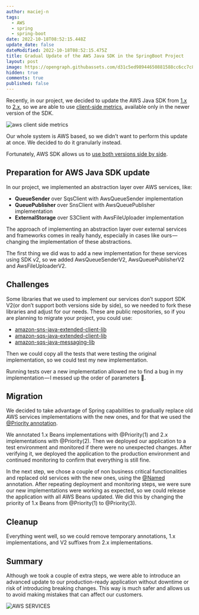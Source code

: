 ```yaml
---
author: maciej-n
tags:
  - AWS
  - spring
  - spring-boot
date: 2022-10-18T08:52:15.448Z
update_date: false
dateModified: 2022-10-18T08:52:15.475Z
title: Gradual Update of the AWS Java SDK in the SpringBoot Project
layout: post
image: https://opengraph.githubassets.com/d31c5ed98944650881588cc6cc7c8812a257f81c9b1f092bd49de6482f6693e8/aws/aws-sdk-java
hidden: true
comments: true
published: false
---
```

Recently, in our project, we decided to update the AWS Java SDK from [1.x](https://docs.aws.amazon.com/sdk-for-java/v1/developer-guide/welcome.html) to [2.x](https://docs.aws.amazon.com/sdk-for-java/latest/developer-guide/home.html), so we are able to use [client-side metrics](https://docs.aws.amazon.com/sdk-for-java/latest/developer-guide/metrics.html), available only in the newer version of the SDK.

<div class="image"><img src="/images/client-side-metrics-for-the-java-v2-aws-sdk-now-in-general-availability.png" alt="aws client side metrics" title="aws client side metrics"  /> </div>

Our whole system is AWS based, so we didn’t want to perform this update at once. We decided to do it granularly instead.

Fortunately, AWS SDK allows us to [use both versions side by side](https://docs.aws.amazon.com/sdk-for-java/latest/developer-guide/migration-side-by-side.html).

## Preparation for AWS Java SDK update

In our project, we implemented an abstraction layer over AWS services, like:

* **QueueSender** over SqsClient with AwsQueueSender implementation
* **QueuePublisher** over SnsClient with AwsQueuePublisher implementation
* **ExternalStorage** over S3Client with AwsFileUploader implementation

The approach of implementing an abstraction layer over external services and frameworks comes in really handy, especially in cases like ours — changing the implementation of these abstractions.

The first thing we did was to add a new implementation for these services using SDK v2, so we added AwsQueueSenderV2, AwsQueuePublisherV2 and AwsFileUploaderV2.

## Challenges

Some libraries that we used to implement our services don’t support SDK V2(or don’t support both versions side by side), so we needed to fork these libraries and adjust for our needs. These are public repositories, so if you are planning to migrate your project, you could use:

* [amazon-sns-java-extended-client-lib](https://github.com/bright/amazon-sns-java-extended-client-lib/tree/sdkv2)
* [amazon-sqs-java-extended-client-lib](https://github.com/bright/amazon-sqs-java-extended-client-lib/tree/sdk-v2-support)
* [amazon-sqs-java-messaging-lib](https://github.com/bright/amazon-sqs-java-messaging-lib/tree/sdk-v2-support)

Then we could copy all the tests that were testing the original implementation, so we could test my new implementation.

Running tests over a new implementation allowed me to find a bug in my implementation — I messed up the order of parameters 🙈.

## Migration

We decided to take advantage of Spring capabilities to gradually replace old AWS services implementations with the new ones, and for that we used the [@Priority annotation](https://github.com/spring-projects/spring-framework/issues/15179).

We annotated 1.x Beans implementations with @Priority(1) and 2.x implementations with @Priority(2). Then we deployed our application to a test environment and monitored if there were no unexpected changes. After verifying it, we deployed the application to the production environment and continued monitoring to confirm that everything is still fine.

In the next step, we chose a couple of non business critical functionalities and replaced old services with the new ones, using the [@Named](https://docs.oracle.com/javaee/7/api/javax/inject/Named.html) annotation. After repeating deployment and monitoring steps, we were sure our new implementations were working as expected, so we could release the application with all AWS Beans updated. We did this by changing the priority of 1.x Beans from @Priority(1) to @Priority(3).

## Cleanup

Everything went well, so we could remove temporary annotations, 1.x implementations, and V2 suffixes from 2.x implementations.

## Summary

Although we took a couple of extra steps, we were able to introduce an advanced update to our production-ready application without downtime or risk of introducing breaking changes. This way is much safer and allows us to avoid making mistakes that can affect our customers.

<div class="image"><img src="/images/aws-image.webp" alt="AWS SERVICES" title="AWS SERVICES"  /> </div>